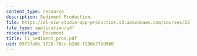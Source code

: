 ```yaml
---
content_type: resource
description: Sediment Production.
file: https://ol-ocw-studio-app-production.s3.amazonaws.com/courses/12-110-sedimentary-geology-fall-2004/65f2fa8c1728f8ccb246f238c7f2d500_l1_sediment_prod.pdf
file_type: application/pdf
resourcetype: Document
title: l1_sediment_prod.pdf
uid: 65f2fa8c-1728-f8cc-b246-f238c7f2d500
---
```


